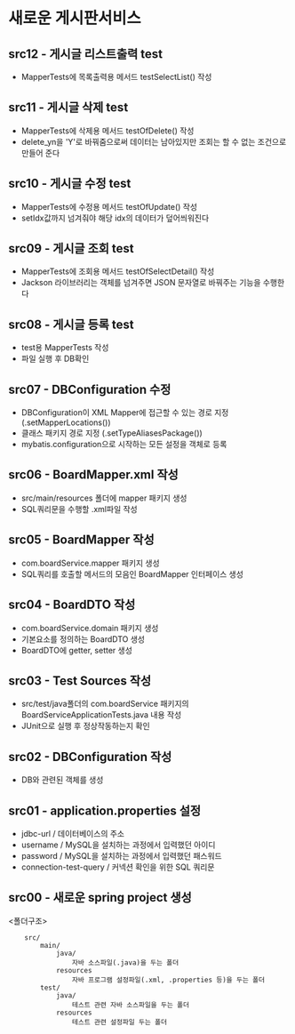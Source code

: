# 새로운 게시판서비스

## src12 - 게시글 리스트출력 test
  - MapperTests에 목록출력용 메서드 testSelectList() 작성
 
## src11 - 게시글 삭제 test
  - MapperTests에 삭제용 메서드 testOfDelete() 작성
  - delete_yn을 'Y'로 바꿔줌으로써 데이터는 남아있지만 조회는 할 수 없는 조건으로 만들어 준다

## src10 - 게시글 수정 test
  - MapperTests에 수정용 메서드 testOfUpdate() 작성
  - setIdx값까지 넘겨줘야 해당 idx의 데이터가 덮어씌워진다

## src09 - 게시글 조회 test
 - MapperTests에 조회용 메서드 testOfSelectDetail() 작성
 - Jackson 라이브러리는 객체를 넘겨주면 JSON 문자열로 바꿔주는 기능을 수행한다

## src08 - 게시글 등록 test
 - test용 MapperTests 작성
 - 파일 실행 후 DB확인

## src07 - DBConfiguration 수정
 - DBConfiguration이 XML Mapper에 접근할 수 있는 경로 지정 (.setMapperLocations())
 - 클래스 패키지 경로 지정 (.setTypeAliasesPackage())
 - mybatis.configuration으로 시작하는 모든 설정을 객체로 등록

## src06 - BoardMapper.xml 작성
 - src/main/resources 폴더에 mapper 패키지 생성
 - SQL쿼리문을 수행할 .xml파일 작성
 
## src05 - BoardMapper 작성
 - com.boardService.mapper 패키지 생성
 - SQL쿼리를 호출할 메서드의 모음인 BoardMapper 인터페이스 생성

## src04 - BoardDTO 작성
 - com.boardService.domain 패키지 생성
 - 기본요소를 정의하는 BoardDTO 생성
 - BoardDTO에 getter, setter 생성

## src03 - Test Sources 작성
 - src/test/java폴더의 com.boardService 패키지의 BoardServiceApplicationTests.java 내용 작성
 - JUnit으로 실행 후 정상작동하는지 확인

## src02 - DBConfiguration 작성
 - DB와 관련된 객체를 생성
 
## src01 - application.properties 설정
 - jdbc-url / 데이터베이스의 주소
 - username / MySQL을 설치하는 과정에서 입력했던 아이디
 - password / MySQL을 설치하는 과정에서 입력했던 패스워드
 - connection-test-query / 커넥션 확인을 위한 SQL 쿼리문

## src00 - 새로운 spring project 생성

<폴더구조>

```
	src/
		main/
			java/
				자바 소스파일(.java)을 두는 폴더
			resources
				자바 프로그램 설정파일(.xml, .properties 등)을 두는 폴더
		test/
			java/
				테스트 관련 자바 소스파일을 두는 폴더
			resources
				테스트 관련 설정파일 두는 폴더

```